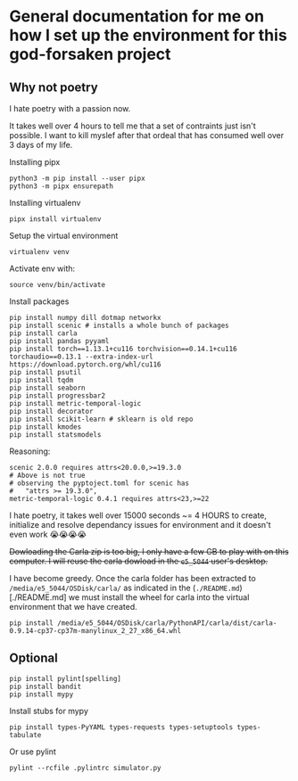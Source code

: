 # General documentation for me on how I set up the environment for this god-forsaken project

## Why not poetry
I hate poetry with a passion now.

It takes well over 4 hours to tell me that a set of contraints just isn't possible. I want to kill myslef after that ordeal that has consumed well over 3 days of my life.

Installing pipx

```
python3 -m pip install --user pipx
python3 -m pipx ensurepath
```


Installing virtualenv

```
pipx install virtualenv
```

Setup the virtual environment
```
virtualenv venv
```


Activate env with:
```
source venv/bin/activate
```


Install packages
```
pip install numpy dill dotmap networkx
pip install scenic # installs a whole bunch of packages
pip install carla
pip install pandas pyyaml
pip install torch==1.13.1+cu116 torchvision==0.14.1+cu116 torchaudio==0.13.1 --extra-index-url https://download.pytorch.org/whl/cu116
pip install psutil
pip install tqdm
pip install seaborn
pip install progressbar2
pip install metric-temporal-logic
pip install decorator
pip install scikit-learn # sklearn is old repo
pip install kmodes
pip install statsmodels
```


Reasoning:
```
scenic 2.0.0 requires attrs<20.0.0,>=19.3.0
# Above is not true
# observing the pyptoject.toml for scenic has
# 	"attrs >= 19.3.0",
metric-temporal-logic 0.4.1 requires attrs<23,>=22
```
I hate poetry, it takes well over 15000 seconds ~= 4 HOURS to create, initialize and resolve dependancy issues for environment and it doesn't even work 😭😭😭😭


~~Dowloading the Carla zip is too big, I only have a few GB to play with on this computer.
I will reuse the carla dowload in the `e5_5044` user's desktop.~~

I have become greedy.
Once the carla folder has been extracted to `/media/e5_5044/OSDisk/carla/` as indicated in the (`./README.md`)[./README.md] we must install the wheel for carla into the virtual environment that we have created.

```
pip install /media/e5_5044/OSDisk/carla/PythonAPI/carla/dist/carla-0.9.14-cp37-cp37m-manylinux_2_27_x86_64.whl
```

## Optional

```
pip install pylint[spelling]
pip install bandit
pip install mypy
```

Install stubs for mypy
```
pip install types-PyYAML types-requests types-setuptools types-tabulate
```
Or use pylint
```
pylint --rcfile .pylintrc simulator.py
```